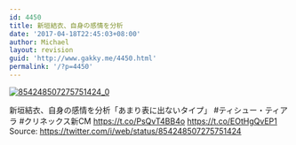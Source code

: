 ```yaml
---
id: 4450
title: 新垣結衣、自身の感情を分析
date: '2017-04-18T22:45:03+08:00'
author: Michael
layout: revision
guid: 'http://www.gakky.me/4450.html'
permalink: '/?p=4450'
---
```


[![854248507275751424_0](http://www.yui-aragaki.org/wp-content/uploads/2017/04/854248507275751424_0.jpg)](http://www.yui-aragaki.org/wp-content/uploads/2017/04/854248507275751424_0.jpg)

新垣結衣、自身の感情を分析「あまり表に出ないタイプ」 #ティシュー・ティアラ #クリネックス新CM https://t.co/PsQvT4BB4o https://t.co/EOtHgQvEP1  
Source: <https://twitter.com/i/web/status/854248507275751424>